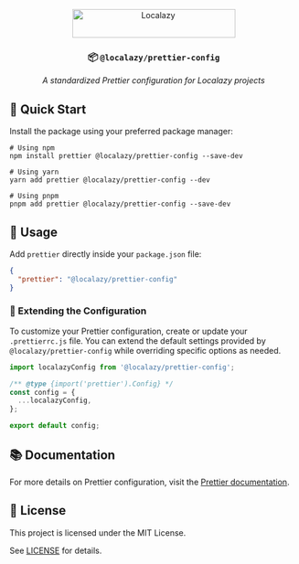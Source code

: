 <div align="center">

[<img src="https://localazy.com/directus9/assets/9fc36b9c-81b7-4dbf-bd82-b64cd984090f" width="285" height="50" alt="Localazy" >](https://localazy.com)

### 📦 `@localazy/prettier-config`

_A standardized Prettier configuration for Localazy projects_

</div>

## 🚀 Quick Start

Install the package using your preferred package manager:

```shell
# Using npm
npm install prettier @localazy/prettier-config --save-dev

# Using yarn
yarn add prettier @localazy/prettier-config --dev

# Using pnpm
pnpm add prettier @localazy/prettier-config --save-dev
```

## 🔧 Usage

Add `prettier` directly inside your `package.json` file:

```json
{
  "prettier": "@localazy/prettier-config"
}
```

### 📄 Extending the Configuration

To customize your Prettier configuration, create or update your `.prettierrc.js` file. You can extend the default
settings provided by `@localazy/prettier-config` while overriding specific options as needed.

```javascript
import localazyConfig from '@localazy/prettier-config';

/** @type {import('prettier').Config} */
const config = {
  ...localazyConfig,
};

export default config;
```

## 📚 Documentation

For more details on Prettier configuration, visit the [Prettier documentation](https://prettier.io/docs/).

## 📜 License

This project is licensed under the MIT License.

See [LICENSE](LICENSE) for details.
